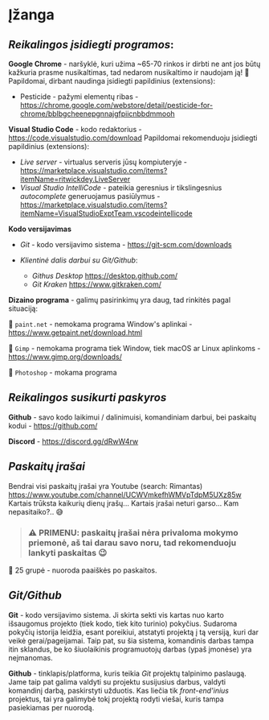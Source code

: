 # Įžanga

## **_Reikalingos įsidiegti programos_**:

**Google Chrome** - naršyklė, kuri užima ~65-70 rinkos ir dirbti ne ant jos būtų kažkuria prasme nusikaltimas, tad nedarom nusikaltimo ir naudojam ją! 🚓 Papildomai, dirbant naudinga įsidiegti papildinius (extensions):

- Pesticide - pažymi elementų ribas - https://chrome.google.com/webstore/detail/pesticide-for-chrome/bblbgcheenepgnnajgfpiicnbbdmmooh

**Visual Studio Code** - kodo redaktorius - https://code.visualstudio.com/download Papildomai rekomenduoju įsidiegti papildinius (extensions):

- _Live server_ - virtualus serveris jūsų kompiuteryje - https://marketplace.visualstudio.com/items?itemName=ritwickdey.LiveServer
- _Visual Studio IntelliCode_ - pateikia geresnius ir tikslingesnius _autocomplete_ generuojamus pasiūlymus - https://marketplace.visualstudio.com/items?itemName=VisualStudioExptTeam.vscodeintellicode

**Kodo versijavimas**

- _Git_ - kodo versijavimo sistema - https://git-scm.com/downloads

- _Klientinė dalis darbui su Git/Github_:
  - _Githus Desktop_ https://desktop.github.com/
  - _Git Kraken_ https://www.gitkraken.com/

**Dizaino programa** - galimų pasirinkimų yra daug, tad rinkitės pagal situaciją:

🎨 `paint.net` - nemokama programa Window's aplinkai - https://www.getpaint.net/download.html

🎨 `Gimp` - nemokama programa tiek Window, tiek macOS ar Linux aplinkoms - https://www.gimp.org/downloads/

🎨 `Photoshop` - mokama programa

## **_Reikalingos susikurti paskyros_**

**Github** - savo kodo laikimui / dalinimuisi, komandiniam darbui, bei paskaitų kodui - https://github.com/

**Discord** - https://discord.gg/dRwW4rw

## **_Paskaitų įrašai_**

Bendrai visi paskaitų įrašai yra Youtube (search: Rimantas) https://www.youtube.com/channel/UCWVmkefhWMVpTdpM5UXz85w Kartais trūksta kaikurių dienų įrašų... Kartais įrašai neturi garso... Kam nepasitaiko?.. 😅

> ### ⚠ **PRIMENU**: paskaitų įrašai nėra privaloma mokymo priemonė, aš tai darau savo noru, tad rekomenduoju lankyti paskaitas 😉

🎦 25 grupė - nuoroda paaiškės po paskaitos.

## **_Git/Github_**

**Git** - kodo versijavimo sistema. Ji skirta sekti vis kartas nuo karto išsaugomus projekto (tiek kodo, tiek kito turinio) pokyčius. Sudaroma pokyčių istorija leidžia, esant poreikiui, atstatyti projektą į tą versiją, kuri dar veikė gerai/pageijamai. Taip pat, su šia sistema, komandinis darbas tampa itin sklandus, be ko šiuolaikinis programuotojų darbas (ypaš įmonėse) yra neįmanomas.

**Github** - tinklapis/platforma, kuris teikia _Git_ projektų talpinimo paslaugą. Jame taip pat galima valdyti su projektu susijusius darbus, valdyti komandinį darbą, paskirstyti užduotis. Kas liečia tik _front-end'inius_ projektus, tai yra galimybė tokį projektą rodyti viešai, kuris tampa pasiekiamas per nuorodą.

